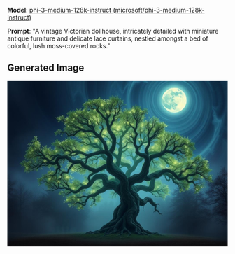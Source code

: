 **Model**: [phi-3-medium-128k-instruct (microsoft/phi-3-medium-128k-instruct)](https://github.com/marketplace/models/azureml/Phi-3-medium-128k-instruct)

**Prompt**:  "A vintage Victorian dollhouse, intricately detailed with miniature antique furniture and delicate lace curtains, nestled amongst a bed of colorful, lush moss-covered rocks."

## Generated Image

![Generated Image](./images/generated-image.png)
